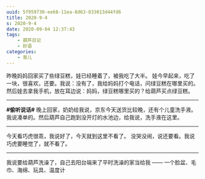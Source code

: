 ```yaml
---
uuid: 5f959730-ee68-11ea-8d63-833013d44fd6
title: 2020-9-4
s: 2020-9-4
date: 2020-09-04 12:37:43
tags:
	- 葫芦日记
	- 妙语
categories:
	- 育儿
---
```




昨晚妈妈回家买了些绿豆糕，娃已经睡着了，被我吃了大半。
娃今早起来，吃了一块，很喜欢，还要。我说：没有了，我给妈妈打个电话，问绿豆糕在哪里买的。
然后娃去拿我手机，放在耳边说：妈妈，绿豆糕哪里买的？给葫芦买点绿豆糕。

---



**\#偷听说话\#**
晚上回家，奶奶给我说，京东今天送货比较晚，还有个儿童洗手液。我说凑单的。然后葫芦自己跑到没开灯的水池边，给我说，洗手液在这里。

---



今天看巧虎很乖，我说好了，今天就到这里不看了。 没哭没闹，说还要看。我说巧虎要睡觉了，就不看了。

---



我说要给葫芦洗澡了，自己去阳台端来了平时洗澡的家当给我 —— 一个脸盆、毛巾、海绵、玩具、温度计


